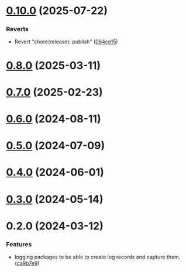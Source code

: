 # [0.10.0](https://github.com/rango-exchange/rango-client/compare/logging-core@0.9.0...logging-core@0.10.0) (2025-07-22)


### Reverts

* Revert "chore(release): publish" ([064ce15](https://github.com/rango-exchange/rango-client/commit/064ce157a2f819856f647f83aeb1c0410542e8d7))



# [0.8.0](https://github.com/rango-exchange/rango-client/compare/logging-core@0.7.0...logging-core@0.8.0) (2025-03-11)



# [0.7.0](https://github.com/rango-exchange/rango-client/compare/logging-core@0.6.0...logging-core@0.7.0) (2025-02-23)



# [0.6.0](https://github.com/rango-exchange/rango-client/compare/logging-core@0.5.0...logging-core@0.6.0) (2024-08-11)



# [0.5.0](https://github.com/rango-exchange/rango-client/compare/logging-core@0.3.0...logging-core@0.5.0) (2024-07-09)



# [0.4.0](https://github.com/rango-exchange/rango-client/compare/logging-core@0.3.0...logging-core@0.4.0) (2024-06-01)



# [0.3.0](https://github.com/rango-exchange/rango-client/compare/logging-core@0.2.0...logging-core@0.3.0) (2024-05-14)



# 0.2.0 (2024-03-12)


### Features

* logging packages to be able to create log records and capture them. ([ca9b7e9](https://github.com/rango-exchange/rango-client/commit/ca9b7e918d67bf0d93e5b8313264c5984f3adb4e))



